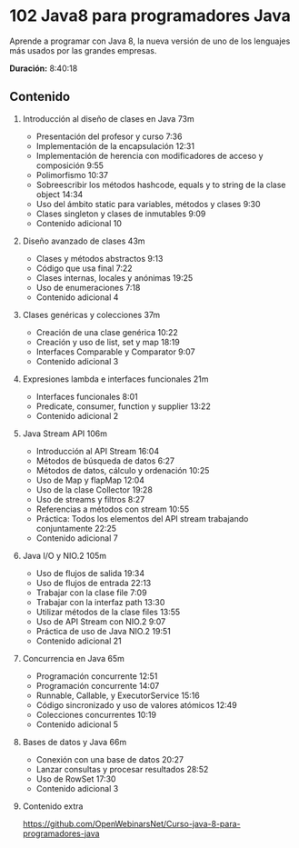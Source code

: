 # 102 Java8 para programadores Java

Aprende a programar con Java 8, la nueva versión de uno de los lenguajes más usados por las grandes empresas.

**Duración:** 8:40:18

## Contenido

1. Introducción al diseño de clases en Java 73m
   * Presentación del profesor y curso 7:36 
   * Implementación de la encapsulación 12:31 
   * Implementación de herencia con modificadores de acceso y composición 9:55 
   * Polimorfismo 10:37 
   * Sobreescribir los métodos hashcode, equals y to string de la clase object 14:34 
   * Uso del ámbito static para variables, métodos y clases 9:30 
   * Clases singleton y clases de inmutables 9:09 
   * Contenido adicional 10

2. Diseño avanzado de clases 43m
   * Clases y métodos abstractos 9:13 
   * Código que usa final 7:22 
   * Clases internas, locales y anónimas 19:25 
   * Uso de enumeraciones 7:18 
   * Contenido adicional  4

3. Clases genéricas y colecciones 37m
   * Creación de una clase genérica 10:22 
   * Creación y uso de list, set y map 18:19 
   * Interfaces Comparable y Comparator 9:07 
   * Contenido adicional 3

4. Expresiones lambda e interfaces funcionales 21m
   * Interfaces funcionales 8:01 
   * Predicate, consumer, function y supplier 13:22 
   * Contenido adicional 2

5. Java Stream API 106m
   * Introducción al API Stream 16:04 
   * Métodos de búsqueda de datos 6:27 
   * Métodos de datos, cálculo y ordenación 10:25 
   * Uso de Map y flapMap 12:04 
   * Uso de la clase Collector 19:28 
   * Uso de streams y filtros 8:27 
   * Referencias a métodos con stream 10:55 
   * Práctica: Todos los elementos del API stream trabajando conjuntamente 22:25 
   * Contenido adicional 7

6. Java I/O y NIO.2 105m
   * Uso de flujos de salida 19:34 
   * Uso de flujos de entrada 22:13 
   * Trabajar con la clase file 7:09 
   * Trabajar con la interfaz path 13:30 
   * Utilizar métodos de la clase files 13:55 
   * Uso de API Stream con NIO.2 9:07 
   * Práctica de uso de Java NIO.2 19:51 
   * Contenido adicional 21

7. Concurrencia en Java 65m
   * Programación concurrente 12:51 
   * Programación concurrente 14:07 
   * Runnable, Callable, y ExecutorService 15:16 
   * Código sincronizado y uso de valores atómicos 12:49 
   * Colecciones concurrentes 10:19 
   * Contenido adicional 5

8. Bases de datos y Java 66m
   * Conexión con una base de datos 20:27 
   * Lanzar consultas y procesar resultados 28:52 
   * Uso de RowSet 17:30 
   * Contenido adicional 3

9. Contenido extra

   https://github.com/OpenWebinarsNet/Curso-java-8-para-programadores-java
